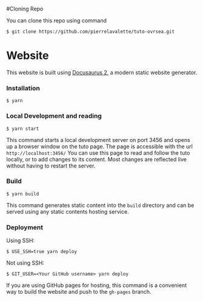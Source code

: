 #Cloning Repo

You can clone this repo using command

````
$ git clone https://github.com/pierrelavalette/tuto-ovrsea.git
````


# Website

This website is built using [Docusaurus 2](https://docusaurus.io/), a modern static website generator.

### Installation

```
$ yarn
```

### Local Development and reading

```
$ yarn start
```

This command starts a local development server on port 3456 and opens up a browser window on the tuto page. The page is accessible with the url `http://localhost:3456/`
You can use this page to read and follow the tuto locally, or to add changes to its content. Most changes are reflected live without having to restart the server.


### Build

```
$ yarn build
```

This command generates static content into the `build` directory and can be served using any static contents hosting service.

### Deployment

Using SSH:

```
$ USE_SSH=true yarn deploy
```

Not using SSH:

```
$ GIT_USER=<Your GitHub username> yarn deploy
```

If you are using GitHub pages for hosting, this command is a convenient way to build the website and push to the `gh-pages` branch.
